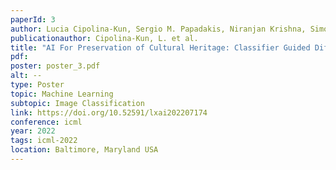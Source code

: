 ```yaml
---
paperId: 3
author: Lucia Cipolina-Kun, Sergio M. Papadakis, Niranjan Krishna, Simone Caenazzo, Gaston Mazzei
publicationauthor: Cipolina-Kun, L. et al.
title: "AI For Preservation of Cultural Heritage: Classifier Guided Diffusion for Image Inpainting. Applications to Fine Art"
pdf:
poster: poster_3.pdf
alt: --
type: Poster
topic: Machine Learning
subtopic: Image Classification
link: https://doi.org/10.52591/lxai202207174
conference: icml
year: 2022
tags: icml-2022
location: Baltimore, Maryland USA
---
```


